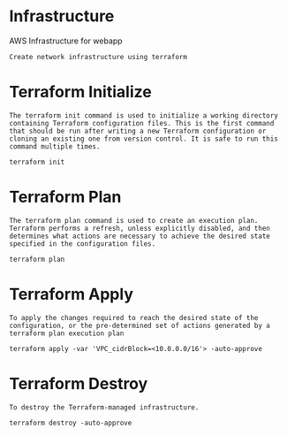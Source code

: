 # Infrastructure

AWS Infrastructure for webapp

```
Create network infrastructure using terraform
```

# Terraform Initialize

```
The terraform init command is used to initialize a working directory containing Terraform configuration files. This is the first command that should be run after writing a new Terraform configuration or cloning an existing one from version control. It is safe to run this command multiple times.

terraform init
```

# Terraform Plan

```
The terraform plan command is used to create an execution plan. Terraform performs a refresh, unless explicitly disabled, and then determines what actions are necessary to achieve the desired state specified in the configuration files.

terraform plan
```

# Terraform Apply

```
To apply the changes required to reach the desired state of the configuration, or the pre-determined set of actions generated by a terraform plan execution plan

terraform apply -var 'VPC_cidrBlock=<10.0.0.0/16'> -auto-approve
```

# Terraform Destroy

```
To destroy the Terraform-managed infrastructure.

terraform destroy -auto-approve
```
